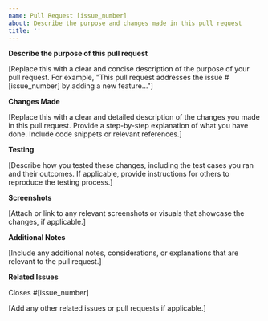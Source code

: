 ```yaml
---
name: Pull Request [issue_number]
about: Describe the purpose and changes made in this pull request
title: ''
---
```


**Describe the purpose of this pull request**

[Replace this with a clear and concise description of the purpose of your pull request. For example, "This pull request addresses the issue #[issue_number] by adding a new feature..."]

**Changes Made**

[Replace this with a clear and detailed description of the changes you made in this pull request. Provide a step-by-step explanation of what you have done. Include code snippets or relevant references.]

**Testing**

[Describe how you tested these changes, including the test cases you ran and their outcomes. If applicable, provide instructions for others to reproduce the testing process.]

**Screenshots**

[Attach or link to any relevant screenshots or visuals that showcase the changes, if applicable.]

**Additional Notes**

[Include any additional notes, considerations, or explanations that are relevant to the pull request.]

**Related Issues**

Closes #[issue_number]

[Add any other related issues or pull requests if applicable.]
